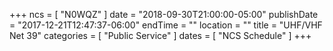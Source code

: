 +++
ncs = [ "N0WQZ" ]
date = "2018-09-30T21:00:00-05:00"
publishDate = "2017-12-21T12:47:37-06:00"
endTime = ""
location = ""
title = "UHF/VHF Net 39"
categories = [ "Public Service" ]
dates = [ "NCS Schedule" ]
+++
